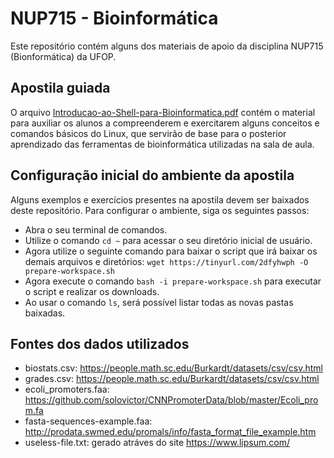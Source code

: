 # NUP715 - Bioinformática
Este repositório contém alguns dos materiais de apoio da disciplina NUP715 (Bionformática) da UFOP.

## Apostila guiada
O arquivo [Introducao-ao-Shell-para-Bioinformatica.pdf](https://github.com/bioinfonupeb/nup715/blob/main/Introducao-ao-Shell-para-Bioinformatica.pdf) contém o material para auxiliar os alunos a compreenderem e exercitarem alguns conceitos e comandos básicos do Linux, que servirão de base para o posterior aprendizado das ferramentas de bioinformática utilizadas na sala de aula.

## Configuração inicial do ambiente da apostila
Alguns exemplos e exercícios presentes na apostila devem ser baixados deste repositório. Para configurar o ambiente, siga os seguintes passos:

- Abra o seu terminal de comandos.
- Utilize o comando `cd ~` para acessar o seu diretório inicial de usuário.
- Agora utilize o seguinte comando para baixar o script que irá baixar os demais arquivos e diretórios: `wget https://tinyurl.com/2dfyhwph -O prepare-workspace.sh`
- Agora execute o comando `bash -i prepare-workspace.sh` para executar o script e realizar os downloads.
- Ao usar o comando `ls`, será possível listar todas as novas pastas baixadas.

## Fontes dos dados utilizados
- biostats.csv: https://people.math.sc.edu/Burkardt/datasets/csv/csv.html
- grades.csv: https://people.math.sc.edu/Burkardt/datasets/csv/csv.html
- ecoli_promoters.faa: https://github.com/solovictor/CNNPromoterData/blob/master/Ecoli_prom.fa
- fasta-sequences-example.faa: http://prodata.swmed.edu/promals/info/fasta_format_file_example.htm
- useless-file.txt: gerado atráves do site https://www.lipsum.com/
